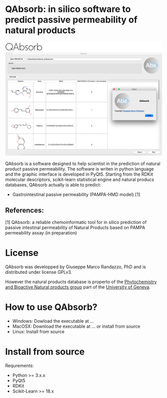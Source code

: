 # QAbsorb: in silico software to predict passive permeability of natural products

![Screenshot](QAbsorb.png)

QAbsorb is a software designed to help scientist in the prediction of natural product passive permeability.
The software is writen in python language and the graphic interface is developed in PyQt5.
Starting from the RDKit molecular descriptors, scikit-learn statistical engine and natural producs databases,
QAbsorb actually is able to predict:

- Gastrointestinal passive permeability (PAMPA-HMD model) [1]

References:
-----------
[1] QAbsorb: a reliable chemoinformatic tool for in silico prediction of passive intestinal permeability of Natural Products  based on PAMPA permeability assay (in preparation)


License
=======
QAbsorb was developped by Giuseppe Marco Randazzo, PhD and is distributed under license GPLv3.

However the natural products database is properto of the
[Phytochemistry and Bioactive Natural products group](http://www.unige.ch/sciences/pharm/fasie/index.html)
part of the [University of Geneva](https://epgl.unige.ch/epgl/index.php).


How to use QAbsorb?
===================

- Windows: Dowload the executable at ...
- MacOSX: Download the executable at ... or install from source
- Linux: Install from source


Install from source
===================

Requrements:
- Python >= 3.x.x
- PyQt5
- RDKit
- Scikit-Learn >= 18.x


